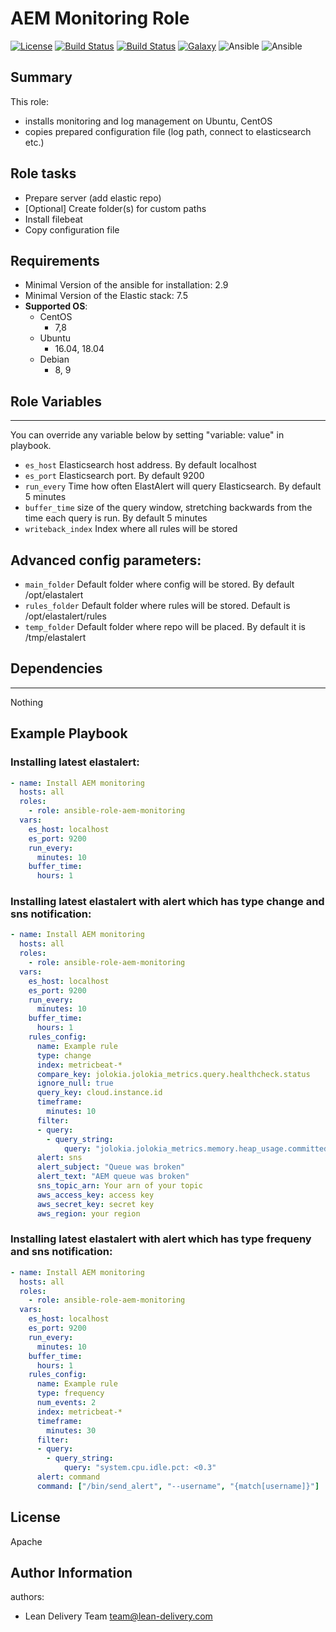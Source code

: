 AEM Monitoring Role
=========
[![License](https://img.shields.io/badge/license-Apache-green.svg?style=flat)](https://raw.githubusercontent.com/lean-delivery/ansible-role-filebeat/master/LICENSE)
[![Build Status](https://travis-ci.org/lean-delivery/ansible-role-filebeat.svg?branch=master)](https://travis-ci.org/lean-delivery/ansible-role-filebeat)
[![Build Status](https://gitlab.com/lean-delivery/ansible-role-filebeat/badges/master/build.svg)](https://gitlab.com/lean-delivery/ansible-role-filebeat/pipelines)
[![Galaxy](https://img.shields.io/badge/galaxy-lean__delivery.filebeat-blue.svg)](https://galaxy.ansible.com/lean_delivery/filebeat)
![Ansible](https://img.shields.io/ansible/role/d/38385.svg)
![Ansible](https://img.shields.io/badge/dynamic/json.svg?label=min_ansible_version&url=https%3A%2F%2Fgalaxy.ansible.com%2Fapi%2Fv1%2Froles%2F38385%2F&query=$.min_ansible_version)


## Summary


This role:
  - installs monitoring and log management on Ubuntu, CentOS
  - copies prepared configuration file (log path, connect to elasticsearch etc.)




Role tasks
------------


- Prepare server (add elastic repo)
- [Optional] Create folder(s) for custom paths
- Install filebeat
- Copy configuration file


Requirements
------------


- Minimal Version of the ansible for installation: 2.9
- Minimal Version of the Elastic stack: 7.5
 - **Supported OS**:
   - CentOS
     - 7,8
   - Ubuntu
     - 16.04, 18.04
   - Debian
     - 8, 9


## Role Variables
--------------


You can override any variable below by setting "variable: value" in playbook.


- `es_host`
Elasticsearch host address. By default localhost
- `es_port`
Elasticsearch port. By default 9200
- `run_every`
Time how often ElastAlert will query Elasticsearch. By default 5 minutes
- `buffer_time`
size of the query window, stretching backwards from the time each query is run. By default 5 minutes
- `writeback_index`
Index where all rules will be stored


## Advanced config parameters:


- `main_folder`
Default folder where config will be stored. By default /opt/elastalert
- `rules_folder`
Default folder where rules will be stored. Default is /opt/elastalert/rules
- `temp_folder`
Default folder where repo will be placed. By default it is /tmp/elastalert


## Dependencies
------------


Nothing


Example Playbook
----------------


### Installing latest elastalert:


```yaml
- name: Install AEM monitoring
  hosts: all
  roles:
    - role: ansible-role-aem-monitoring
  vars:
    es_host: localhost
    es_port: 9200
    run_every:
      minutes: 10
    buffer_time:
      hours: 1
```

### Installing latest elastalert with alert which has type change and sns notification:


```yaml
- name: Install AEM monitoring
  hosts: all
  roles:
    - role: ansible-role-aem-monitoring
  vars:
    es_host: localhost
    es_port: 9200
    run_every:
      minutes: 10
    buffer_time:
      hours: 1
    rules_config:
      name: Example rule
      type: change
      index: metricbeat-*
      compare_key: jolokia.jolokia_metrics.query.healthcheck.status
      ignore_null: true
      query_key: cloud.instance.id
      timeframe:
        minutes: 10
      filter:
      - query:
        - query_string:
            query: "jolokia.jolokia_metrics.memory.heap_usage.committed>1"
      alert: sns
      alert_subject: "Queue was broken"
      alert_text: "AEM queue was broken"
      sns_topic_arn: Your arn of your topic
      aws_access_key: access key
      aws_secret_key: secret key
      aws_region: your region
```

### Installing latest elastalert with alert which has type frequeny and sns notification:


```yaml
- name: Install AEM monitoring
  hosts: all
  roles:
    - role: ansible-role-aem-monitoring
  vars:
    es_host: localhost
    es_port: 9200
    run_every:
      minutes: 10
    buffer_time:
      hours: 1
    rules_config:
      name: Example rule
      type: frequency
      num_events: 2
      index: metricbeat-*
      timeframe:
        minutes: 30
      filter:
      - query:
        - query_string:
            query: "system.cpu.idle.pct: <0.3"
      alert: command
      command: ["/bin/send_alert", "--username", "{match[username]}"]
```

License
-------
Apache


Author Information
------------------


authors:
  - Lean Delivery Team <team@lean-delivery.com>
